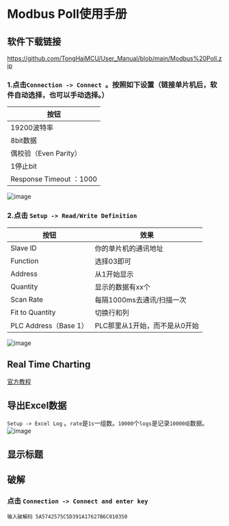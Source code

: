 # Modbus Poll使用手册
## 软件下载链接
https://github.com/TongHaiMCU/User_Manual/blob/main/Modbus%20Poll.zip
### 1.点击`Connection -> Connect `。按照如下设置（链接单片机后，软件自动选择，也可以手动选择。）
| 按钮 | 
| -----|
|19200波特率|
| 8bit数据 |
|  偶校验（Even Parity）|
| 1停止bit |
| Response Timeout ：1000 |

![image](https://user-images.githubusercontent.com/43512109/181444070-f95ac026-8887-4200-af3a-d8abe252829f.png)

### 2.点击 `Setup -> Read/Write Definition`
| 按钮 | 效果 |
| -----| ----- |
| Slave ID  | 你的单片机的通讯地址 |
| Function  | 选择03即可 |
| Address  | 从1开始显示 |
| Quantity  | 显示的数据有xx个 |
| Scan Rate  | 每隔1000ms去通讯/扫描一次 |
| Fit to Quantity  | 切换行和列 |
| PLC Address（Base 1）  | PLC那里从1开始，而不是从0开始 |

![image](https://user-images.githubusercontent.com/43512109/181444832-c62495de-75e2-4560-a682-c133ad7068e5.png)


## Real Time Charting
[官方教程](https://www.modbustools.com/poll_chart.html)

## 导出Excel数据
`Setup -> Excel Log` 。`rate`是`1s`一组数。`10000`个`logs`是记录`10000组`数据。
![image](https://user-images.githubusercontent.com/43512109/181456756-09158ce9-092d-4045-8b52-0b4665e49578.png)

## 显示标题


## 破解
### 点击 `Connection -> Connect and enter key`
    输入破解码 5A5742575C5D391A17627B6C010350
